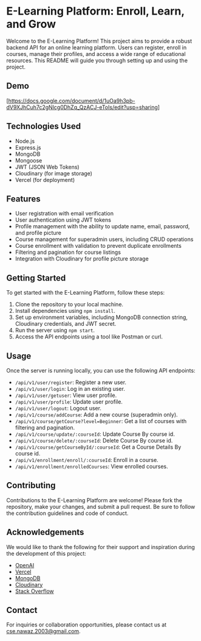 # E-Learning Platform: Enroll, Learn, and Grow

Welcome to the E-Learning Platform! This project aims to provide a robust backend API for an online learning platform. Users can register, enroll in courses, manage their profiles, and access a wide range of educational resources. This README will guide you through setting up and using the project.

## Demo

[https://docs.google.com/document/d/1uOa9h3pb-dV9XJhCuh7c2gNlcg0DhZq_QzACJ-eToIs/edit?usp=sharing]

## Technologies Used

- Node.js
- Express.js
- MongoDB
- Mongoose
- JWT (JSON Web Tokens)
- Cloudinary (for image storage)
- Vercel (for deployment)

## Features

- User registration with email verification
- User authentication using JWT tokens
- Profile management with the ability to update name, email, password, and profile picture
- Course management for superadmin users, including CRUD operations
- Course enrollment with validation to prevent duplicate enrollments
- Filtering and pagination for course listings
- Integration with Cloudinary for profile picture storage

## Getting Started

To get started with the E-Learning Platform, follow these steps:

1. Clone the repository to your local machine.
2. Install dependencies using `npm install`.
3. Set up environment variables, including MongoDB connection string, Cloudinary credentials, and JWT secret.
4. Run the server using `npm start`.
5. Access the API endpoints using a tool like Postman or curl.

## Usage

Once the server is running locally, you can use the following API endpoints:

- `/api/v1/user/register`: Register a new user.
- `/api/v1/user/login`: Log in an existing user.
- `/api/v1/user/getuser`: View user profile.
- `/api/v1/user/profile`: Update user profile.
- `/api/v1/user/logout`: Logout user.
- `/api/v1/course/addCourse`: Add a new course (superadmin only).
- `/api/v1/course/getCourse?level=Beginner`: Get a list of courses with filtering and pagination.
- `/api/v1/course/update/:courseId`: Update Course By course id.
- `/api/v1/course/delete/:courseId`: Delete Course By course id.
- `/api/v1/course/getCourseById/:courseId`: Get a Course Details By course id.
- `/api/v1/enrollment/enroll/:courseId`: Enroll in a course.
- `/api/v1/enrollment/enrolledCourses`: View enrolled courses.

## Contributing

Contributions to the E-Learning Platform are welcome! Please fork the repository, make your changes, and submit a pull request. Be sure to follow the contribution guidelines and code of conduct.


## Acknowledgements

We would like to thank the following for their support and inspiration during the development of this project:

- [OpenAI](https://openai.com)
- [Vercel](https://vercel.com)
- [MongoDB](https://www.mongodb.com)
- [Cloudinary](https://cloudinary.com)
- [Stack Overflow](https://stackoverflow.com/)

## Contact

For inquiries or collaboration opportunities, please contact us at [cse.nawaz.2003@gmail.com](cse.nawaz.2003@gmail.com).
